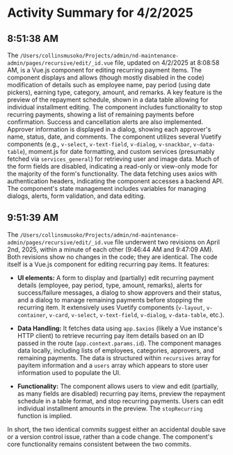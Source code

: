# Activity Summary for 4/2/2025

## 8:51:38 AM
The `/Users/collinsmusoko/Projects/admin/nd-maintenance-admin/pages/recursive/edit/_id.vue` file, updated on 4/2/2025 at 8:08:58 AM, is a Vue.js component for editing recurring payment items.  The component displays and allows (though mostly disabled in the code) modification of details such as employee name, pay period (using date pickers), earning type, category, amount, and remarks.  A key feature is the preview of the repayment schedule, shown in a data table allowing for individual installment editing.  The component includes functionality to stop recurring payments, showing a list of remaining payments before confirmation.  Success and cancellation alerts are also implemented.  Approver information is displayed in a dialog, showing each approver's name, status, date, and comments.  The component utilizes several Vuetify components (e.g., `v-select`, `v-text-field`, `v-dialog`, `v-snackbar`, `v-data-table`), moment.js for date formatting, and custom services (presumably fetched via `services_general`) for retrieving user and image data.  Much of the form fields are disabled, indicating a read-only or view-only mode for the majority of the form's functionality.  The data fetching uses axios with authentication headers, indicating the component accesses a backend API.  The component's state management includes variables for managing dialogs, alerts, form validation, and data editing.


## 9:51:39 AM
The `/Users/collinsmusoko/Projects/admin/nd-maintenance-admin/pages/recursive/edit/_id.vue` file underwent two revisions on April 2nd, 2025, within a minute of each other (9:46:44 AM and 9:47:09 AM).  Both revisions show no changes in the code; they are identical.  The code itself is a Vue.js component for editing recurring pay items.  It features:

* **UI elements:**  A form to display and (partially) edit recurring payment details (employee, pay period, type, amount, remarks),  alerts for success/failure messages, a dialog to show approvers and their status, and a dialog to manage remaining payments before stopping the recurring item.  It extensively uses Vuetify components (`v-layout`, `v-container`, `v-card`, `v-select`, `v-text-field`, `v-dialog`, `v-data-table`, etc.).

* **Data Handling:** It fetches data using `app.$axios` (likely a Vue instance's HTTP client) to retrieve recurring pay item details based on an ID passed in the route (`app.context.params.id`). The component manages data locally, including lists of employees, categories, approvers, and remaining payments.  The data is structured within `recursives` array for payitem information and a `users` array which appears to store user information used to populate the UI.

* **Functionality:** The component allows users to view and edit (partially, as many fields are disabled) recurring pay items, preview the repayment schedule in a table format, and stop recurring payments.  Users can edit individual installment amounts in the preview.  The `stopRecurring` function is implied.

In short, the two identical commits suggest either an accidental double save or a version control issue, rather than a code change. The component's core functionality remains consistent between the two commits.
